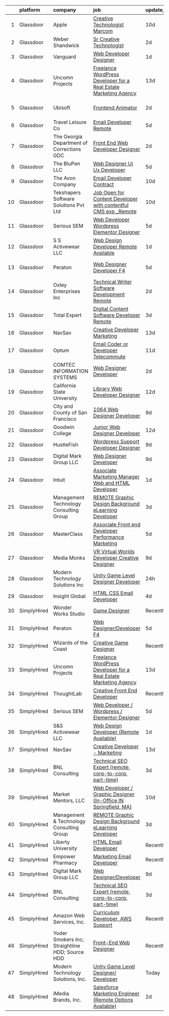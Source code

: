 

|    | platform    | company                                         | job                                                                                                                                                                                                                                                                                                                                                                                                                                                                                                                                                                                                                                                                                                                                                                                                                                                                                                                                                                                                                                                                                                                                                                                                                                                                                                                                                                                                                                                                      | update_time   | location                 |
|---:|:------------|:------------------------------------------------|:-------------------------------------------------------------------------------------------------------------------------------------------------------------------------------------------------------------------------------------------------------------------------------------------------------------------------------------------------------------------------------------------------------------------------------------------------------------------------------------------------------------------------------------------------------------------------------------------------------------------------------------------------------------------------------------------------------------------------------------------------------------------------------------------------------------------------------------------------------------------------------------------------------------------------------------------------------------------------------------------------------------------------------------------------------------------------------------------------------------------------------------------------------------------------------------------------------------------------------------------------------------------------------------------------------------------------------------------------------------------------------------------------------------------------------------------------------------------------|:--------------|:-------------------------|
|  1 | Glassdoor   | Apple                                           | [Creative Technologist  Marcom](https://www.glassdoor.com/partner/jobListing.htm?pos=110&ao=1136043&s=58&guid=00000183308c250db9db9eb4c05efca8&src=GD_JOB_AD&t=SR&vt=w&cs=1_19ae6ff9&cb=1662966834827&jobListingId=1008111206952&jrtk=3-0-1gco8o99nj4hl801-1gco8o9a5g4e2800-44ee546d4a615340-)                                                                                                                                                                                                                                                                                                                                                                                                                                                                                                                                                                                                                                                                                                                                                                                                                                                                                                                                                                                                                                                                                                                                                                           | 10d           | Cupertino, CA            |
|  2 | Glassdoor   | Weber Shandwick                                 | [Sr Creative Technologist](https://www.glassdoor.com/partner/jobListing.htm?pos=122&ao=1136043&s=58&guid=00000183308c250db9db9eb4c05efca8&src=GD_JOB_AD&t=SR&vt=w&cs=1_68586080&cb=1662966834829&jobListingId=1008129731799&jrtk=3-0-1gco8o99nj4hl801-1gco8o9a5g4e2800-595880e217b838c7-)                                                                                                                                                                                                                                                                                                                                                                                                                                                                                                                                                                                                                                                                                                                                                                                                                                                                                                                                                                                                                                                                                                                                                                                | 2d            | New York, NY             |
|  3 | Glassdoor   | Vanguard                                        | [Web Developer Designer](https://www.glassdoor.com/partner/jobListing.htm?pos=103&ao=1110586&s=58&guid=00000183308c250db9db9eb4c05efca8&src=GD_JOB_AD&t=SR&vt=w&cs=1_4d01d4bb&cb=1662966834826&jobListingId=1008130738329&cpc=BA15C3E50D27FFE8&jrtk=3-0-1gco8o99nj4hl801-1gco8o9a5g4e2800-8f7885d589a4cda5--6NYlbfkN0BWQs_M7ZA8XLbIFWVw-PYcVVEPryqVLyWhKaEKPskHy2YkbHyHJDwB5vIJ0eSmX6bVJVfbGcsdJGyr5o5S5OnXYXJWXZNmtBOxYNrDGEVO1O9EpaQDa3kCWxUxd1e8enNO3rCqJXVcGHaTnsCGx5vc-lflJ8tUwqdkctmWWsMYtc9tjtWiECjoNUVz1920VztVz56fS8ZleE_mIwJV8hEnwzEXcxfcLEO3_ahypLjhhxiuRNY4BbNYGMHaMsgzl31LvdGy3jchpXA7UJSKGqUW9PpI9RAQGA7hMB_vl4_6_Vsj-kyUwJv_gt4h-YNu6p4f_Y6Ut-7j30ZdmmhvuAyK0Ln15jS-7SOzrjcZV0RNacNg_SjhAU-wFBcBMPJ1AHXShBMlFTPMT4stNmbPODjLoz2SM33IR45vas-c-IVIW-K2wQZcn4A-2qALNh3X_28-yCDueWLdklsgHTDavriC9dEl0RzrR4VQ2nE6A2tN0c1GWmH1y-eiV05aDqcj_LZSFrTOTotEoONZDit3BgkOTHu6rZo-Kp8h6GUbdKlAkvGZRAzPVX5YMzAs4EOwQa9HHBthgCtvBEGx--VRKQOyO2HRZJ-um5FnZacjmKtRhPeyZkMQFI9LWXph8NY1x8-ZbLfnqU146o8CpKq2xe7AGzbsxebcJLLNdEYu4aOgr2scX-OF_BwYmLA0uWKOd17C78sjv_2NBcGQa_IY39c2zM731unsN1_imgq_sFncYJgjOaJ9QhZt1KBaXBA7k-wMdlxqOTmEKqcanaH7kwsuEelH6iNYQIbK9GgI7B4X80MEWTuTJ_6isglkJG0ZFtFjjCdBTQ0IMZYvqGHPjwaZaWv6LvCiSDf7BAa0sWlKg20-keLgV36aexNb1HfyZIkCS4jtN8E9EDrnyJbipkQSE1hXIjoq9_nmv_ljS5Nr7Ot93UaeQptU561RA4OI_c0NYs2PBWNWr6J8qIXEj59rdhklXq8ATGzKde9885KcmuttRGjoM2_NGDWtU-q585KSdgnZ2Xe4srcu4407Nwob1cppjWLAQXZeUR8CcGKjs5pUxVwYE2eA3vDh_qkTPXxqopXQ-zOE8w%3D%3D) | 1d            | Malvern, PA              |
|  4 | Glassdoor   | Uncomn Projects                                 | [Freelance WordPress Developer for a Real Estate Marketing Agency](https://www.glassdoor.com/partner/jobListing.htm?pos=107&ao=1110586&s=58&guid=00000183308c250db9db9eb4c05efca8&src=GD_JOB_AD&t=SR&vt=w&ea=1&cs=1_24b14402&cb=1662966834827&jobListingId=1008101514744&cpc=F41FEAB56D215062&jrtk=3-0-1gco8o99nj4hl801-1gco8o9a5g4e2800-55c7ea5da921dd63--6NYlbfkN0BKcv96LAN5JP5r9t3e9WCk6GBMa7XVoW6HuhSN1eWrgfSSNrj3GQh8EPqdKM4S0bDx-bPvOJMJns5KLtezFoaJGf5x59ereELTgvzgO3nvo3zukJQ42wvV88uwAOlJiGnTliTmYAMhGkQ1pIqqIhSQs2tGXdQLFW9nP2tPSXFhTXhbzRyJskaU84MZM79wY3RBZiOpk60Z9B1Vsh_kegHeCv7zZos9G7vJdBUDT075Q2auJCtXI9Ni1FZgbxbq2DuEjGIN-VBvkSA4Hm5otiusVFDaBaXT1paV8qtOVc2sS3Qx1OUISnc37j1ZTBxMxYuDej15xRo4yFYl_fdALdpz9SSxK9FItuFGt49HeBat048XbAaNFc-JaKw4HK3f3MSKUPuZ-6EWpEU33-veO9mN436BqRiLHBo8TtBJwrzLWvru5OC5KAuL60eAL_JQmwgKgT7-rinvCHhaCv1KKnF8TwuTlHpeNZ7DPL7WgBI0WkrAK6JRczSIf3vdOh69c10X9nVZmqIy-6oRP4T7WrkK75iMCV_CQx042rZ60sfOYQ%3D%3D)                                                                                                                                                                                                                                                                                                                                                                                                                                                                                                                  | 13d           | Arizona                  |
|  5 | Glassdoor   | Ubisoft                                         | [Frontend Animator](https://www.glassdoor.com/partner/jobListing.htm?pos=128&ao=1136043&s=58&guid=00000183308c250db9db9eb4c05efca8&src=GD_JOB_AD&t=SR&vt=w&cs=1_4e4b1eb4&cb=1662966834829&jobListingId=1008130382379&jrtk=3-0-1gco8o99nj4hl801-1gco8o9a5g4e2800-4983d4bb94ce4304-)                                                                                                                                                                                                                                                                                                                                                                                                                                                                                                                                                                                                                                                                                                                                                                                                                                                                                                                                                                                                                                                                                                                                                                                       | 2d            | San Francisco, CA        |
|  6 | Glassdoor   | Travel   Leisure Co                             | [Email Developer  Remote ](https://www.glassdoor.com/partner/jobListing.htm?pos=115&ao=1136043&s=58&guid=00000183308c250db9db9eb4c05efca8&src=GD_JOB_AD&t=SR&vt=w&cs=1_e8e8dce1&cb=1662966834828&jobListingId=1008121538149&jrtk=3-0-1gco8o99nj4hl801-1gco8o9a5g4e2800-701bb5ce7920a0db-)                                                                                                                                                                                                                                                                                                                                                                                                                                                                                                                                                                                                                                                                                                                                                                                                                                                                                                                                                                                                                                                                                                                                                                                | 5d            | Orlando, FL              |
|  7 | Glassdoor   | The Georgia Department of Corrections  GDC      | [Front End Web Developer Designer](https://www.glassdoor.com/partner/jobListing.htm?pos=126&ao=1136043&s=58&guid=00000183308c250db9db9eb4c05efca8&src=GD_JOB_AD&t=SR&vt=w&ea=1&cs=1_f853fb74&cb=1662966834829&jobListingId=1008128479544&jrtk=3-0-1gco8o99nj4hl801-1gco8o9a5g4e2800-ec82e4904aa5b2d1-)                                                                                                                                                                                                                                                                                                                                                                                                                                                                                                                                                                                                                                                                                                                                                                                                                                                                                                                                                                                                                                                                                                                                                                   | 2d            | Atlanta, GA              |
|  8 | Glassdoor   | The BluPen  LLC                                 | [Web Designer   Ui Ux Developer](https://www.glassdoor.com/partner/jobListing.htm?pos=113&ao=1136043&s=58&guid=00000183308c250db9db9eb4c05efca8&src=GD_JOB_AD&t=SR&vt=w&ea=1&cs=1_e67a4122&cb=1662966834828&jobListingId=1008120977864&jrtk=3-0-1gco8o99nj4hl801-1gco8o9a5g4e2800-f5867d23896ef6b4-)                                                                                                                                                                                                                                                                                                                                                                                                                                                                                                                                                                                                                                                                                                                                                                                                                                                                                                                                                                                                                                                                                                                                                                     | 5d            | Los Angeles, CA          |
|  9 | Glassdoor   | The Avon Company                                | [Email Developer  Contract ](https://www.glassdoor.com/partner/jobListing.htm?pos=120&ao=1136043&s=58&guid=00000183308c250db9db9eb4c05efca8&src=GD_JOB_AD&t=SR&vt=w&cs=1_c2e1e743&cb=1662966834829&jobListingId=1008111638221&jrtk=3-0-1gco8o99nj4hl801-1gco8o9a5g4e2800-f104243793139f35-)                                                                                                                                                                                                                                                                                                                                                                                                                                                                                                                                                                                                                                                                                                                                                                                                                                                                                                                                                                                                                                                                                                                                                                              | 10d           | New York, NY             |
| 10 | Glassdoor   | Tekshapers Software Solutions Pvt Ltd           | [Job Open for Content Developer with contentful CMS exp _Remote](https://www.glassdoor.com/partner/jobListing.htm?pos=119&ao=1136043&s=58&guid=00000183308c250db9db9eb4c05efca8&src=GD_JOB_AD&t=SR&vt=w&ea=1&cs=1_711cf755&cb=1662966834829&jobListingId=1008110713768&jrtk=3-0-1gco8o99nj4hl801-1gco8o9a5g4e2800-afc90abcfa10becb-)                                                                                                                                                                                                                                                                                                                                                                                                                                                                                                                                                                                                                                                                                                                                                                                                                                                                                                                                                                                                                                                                                                                                     | 10d           | Remote                   |
| 11 | Glassdoor   | Serious SEM                                     | [Web Developer   Wordpress   Elementor Designer](https://www.glassdoor.com/partner/jobListing.htm?pos=108&ao=1136043&s=58&guid=00000183308c250db9db9eb4c05efca8&src=GD_JOB_AD&t=SR&vt=w&ea=1&cs=1_5d608932&cb=1662966834827&jobListingId=1008120875633&jrtk=3-0-1gco8o99nj4hl801-1gco8o9a5g4e2800-47c965003bdd69a0-)                                                                                                                                                                                                                                                                                                                                                                                                                                                                                                                                                                                                                                                                                                                                                                                                                                                                                                                                                                                                                                                                                                                                                     | 5d            | Remote                   |
| 12 | Glassdoor   | S S Activewear LLC                              | [Web Design Developer  Remote Available ](https://www.glassdoor.com/partner/jobListing.htm?pos=105&ao=1110586&s=58&guid=00000183308c250db9db9eb4c05efca8&src=GD_JOB_AD&t=SR&vt=w&ea=1&cs=1_8f28680e&cb=1662966834827&jobListingId=1008131212019&cpc=AF770993EC679D41&jrtk=3-0-1gco8o99nj4hl801-1gco8o9a5g4e2800-e77e0e5672b8281f--6NYlbfkN0Ajr136nt6A_LHOZ7dazkZBMRVGXfFx1UH3hXSlGZi78qV2vh4IIPaG56QxCFgA56BicBY0oInP0QPYJd4kFVbc7huEHz1FXVqLxP8gElzXxfnWXkWC5Tk3amEWpKQOdd2DP_B235foqRfXk2sCy5zcr5ta9uztYyWr8zoLSfktUae741wAEOImCxf8e0o5q_ycQgCe-ixKA06BIbumOe5BLPPJtlkagwve9y4va0OfsQAKsxCenDo-e0egBF_YeVmTaHsb1PpDIZ0WGHnlIg-0p33cAxg7eZjf1Lcv1YcsmVQ2qTkx-Dl6UXWlroxyo8afpS1me2d5yKMz1gjTYhXh50eVyDcvrym2L-HqN0FRqN-i3xdY8weTdhGh01XaqxmoK7uy6wHzaexXzV1LJnBlm7p8l51JNiCyigKSYedtleKN0S--RLi_lQAsFXFQUP4d8VYceJetpAXQ0VK2Gs9jPK_qIUQqFoV9LMWrRU4QbzKqXKLp-4SD8VNGK1aXbv6DlKiCMKV9KVa0VM7W56-8iVpE6sHD_SnmNJKNmkgAraF4vDq7jZgQpOnhlQ8d-BVlsvjCmDFPK58J1aKifMDPItB6LgdFLwkayTh_AjcKOoHIBXAoC4ET2KrHHPOrjotR15Imy0lwmTcWZYZP7_XSJWpKaKZVsxC0jtkG7_uU1pCSi5Us7OiMTEjJ7lMYmzMy1jwd8uS5cMyqjqjqhRI_Mu7gWygwQoxDFWeT_2UAQQUWeu9sIq_i53QcR3zu340%3D)                                                                                                                                                                                                                                                                                                                         | 1d            | Bolingbrook, IL          |
| 13 | Glassdoor   | Peraton                                         | [Web Designer Developer F4](https://www.glassdoor.com/partner/jobListing.htm?pos=117&ao=1136043&s=58&guid=00000183308c250db9db9eb4c05efca8&src=GD_JOB_AD&t=SR&vt=w&cs=1_a6bdd50e&cb=1662966834828&jobListingId=1008120923363&jrtk=3-0-1gco8o99nj4hl801-1gco8o9a5g4e2800-d5bd3d771386e28f-)                                                                                                                                                                                                                                                                                                                                                                                                                                                                                                                                                                                                                                                                                                                                                                                                                                                                                                                                                                                                                                                                                                                                                                               | 5d            | Stennis Space Center, MS |
| 14 | Glassdoor   | Oxley Enterprises   Inc                         | [Technical Writer   Software Development  Remote ](https://www.glassdoor.com/partner/jobListing.htm?pos=127&ao=1136043&s=58&guid=00000183308c250db9db9eb4c05efca8&src=GD_JOB_AD&t=SR&vt=w&ea=1&cs=1_b05b4b09&cb=1662966834829&jobListingId=1008130088958&jrtk=3-0-1gco8o99nj4hl801-1gco8o9a5g4e2800-a8b3d9bd5a27e5c4-)                                                                                                                                                                                                                                                                                                                                                                                                                                                                                                                                                                                                                                                                                                                                                                                                                                                                                                                                                                                                                                                                                                                                                   | 2d            | Remote                   |
| 15 | Glassdoor   | Total Expert                                    | [Digital Content Software Developer  Remote ](https://www.glassdoor.com/partner/jobListing.htm?pos=112&ao=1136043&s=58&guid=00000183308c250db9db9eb4c05efca8&src=GD_JOB_AD&t=SR&vt=w&cs=1_8dca590e&cb=1662966834827&jobListingId=1008127228168&jrtk=3-0-1gco8o99nj4hl801-1gco8o9a5g4e2800-5008ee07758a40da-)                                                                                                                                                                                                                                                                                                                                                                                                                                                                                                                                                                                                                                                                                                                                                                                                                                                                                                                                                                                                                                                                                                                                                             | 3d            | Remote                   |
| 16 | Glassdoor   | NavSav                                          | [Creative Developer   Marketing](https://www.glassdoor.com/partner/jobListing.htm?pos=102&ao=1110586&s=58&guid=00000183308c250db9db9eb4c05efca8&src=GD_JOB_AD&t=SR&vt=w&ea=1&cs=1_adfb1061&cb=1662966834827&jobListingId=1008101583321&cpc=3028881457C6165E&jrtk=3-0-1gco8o99nj4hl801-1gco8o9a5g4e2800-3ef4b27837961961--6NYlbfkN0BvAdlA35CjkOTzb4w1kkSC-vTwJamGQa4qaPCWn-0njweHi_B-CtuKQhiA94M5OE-XjNhf22KnVp00kgckhjWxzGyV97h7v8x36p5wKdZlOjwGZGaqaaH8DYNMeM34HY9t9Z5J26lOJ85UEHLGvZFDJOe_8KgJLhnklUUMm79Fgw-wQMJzYni-FeIqV5Svyi_1ZjE_mxETfR2qp4i-PiUDiAz8y9BFsxOfX0BmecMnmGFBamzhbjmqf2dPmw1l79Q2jskoL_2S0v1vj9ya7N4qgnoRHK7Ol-Gm7Ip4tY-YmIXrykyYSq5bTy1JvJO30iYPaZmILEKONudf0aTXCglVdXBCz9fWjKz2stWrOrg6cqFpNX_zj8BGNC7LAA6CVvoYUm6HOVRb_qFUgebkN6_mrSg0NuDaLvEQ-wLYSS8B9ML7LjkptQEjSHgUydcqZ95iW7qOb1jrSYRNMcC76NnRVGzwY3-6H4Xxv7NW3t03O75H9rGgYTxrEBZC3Na1jqRoxudIxN90nqmeCvAe9t6grqAgvizx2Da4p03VNSqe1F1oCRKoTg7rZWpuYnCdv18ByQuqK4Dc2jmP5YtxkH2Pq-DNZalTEB4%3D)                                                                                                                                                                                                                                                                                                                                                                                                                                                                                                  | 13d           | Beaumont, TX             |
| 17 | Glassdoor   | Optum                                           | [Email Coder or Developer   Telecommute](https://www.glassdoor.com/partner/jobListing.htm?pos=118&ao=1136043&s=58&guid=00000183308c250db9db9eb4c05efca8&src=GD_JOB_AD&t=SR&vt=w&cs=1_cdffc40b&cb=1662966834828&jobListingId=1008108432514&jrtk=3-0-1gco8o99nj4hl801-1gco8o9a5g4e2800-5f280c8fd2eb9836-)                                                                                                                                                                                                                                                                                                                                                                                                                                                                                                                                                                                                                                                                                                                                                                                                                                                                                                                                                                                                                                                                                                                                                                  | 11d           | Eden Prairie, MN         |
| 18 | Glassdoor   | COMTEC INFORMATION SYSTEMS                      | [Web Designer   Developer](https://www.glassdoor.com/partner/jobListing.htm?pos=123&ao=1136043&s=58&guid=00000183308c250db9db9eb4c05efca8&src=GD_JOB_AD&t=SR&vt=w&ea=1&cs=1_ed7466aa&cb=1662966834829&jobListingId=1008128961699&jrtk=3-0-1gco8o99nj4hl801-1gco8o9a5g4e2800-902882d79e7c8d66-)                                                                                                                                                                                                                                                                                                                                                                                                                                                                                                                                                                                                                                                                                                                                                                                                                                                                                                                                                                                                                                                                                                                                                                           | 2d            | San Diego, CA            |
| 19 | Glassdoor   | California State University                     | [Library Web Developer Designer](https://www.glassdoor.com/partner/jobListing.htm?pos=130&ao=1136043&s=58&guid=00000183308c250db9db9eb4c05efca8&src=GD_JOB_AD&t=SR&vt=w&cs=1_aa2d23bf&cb=1662966834830&jobListingId=1008104765129&jrtk=3-0-1gco8o99nj4hl801-1gco8o9a5g4e2800-25e1f9881ca05be9-)                                                                                                                                                                                                                                                                                                                                                                                                                                                                                                                                                                                                                                                                                                                                                                                                                                                                                                                                                                                                                                                                                                                                                                          | 12d           | Los Angeles, CA          |
| 20 | Glassdoor   | City and County of San Francisco                | [1064   Web Designer   Developer](https://www.glassdoor.com/partner/jobListing.htm?pos=129&ao=1136043&s=58&guid=00000183308c250db9db9eb4c05efca8&src=GD_JOB_AD&t=SR&vt=w&cs=1_72f33a76&cb=1662966834830&jobListingId=1008115173004&jrtk=3-0-1gco8o99nj4hl801-1gco8o9a5g4e2800-74e7778822469909-)                                                                                                                                                                                                                                                                                                                                                                                                                                                                                                                                                                                                                                                                                                                                                                                                                                                                                                                                                                                                                                                                                                                                                                         | 9d            | San Francisco, CA        |
| 21 | Glassdoor   | Goodwin College                                 | [Junior Web Designer Developer](https://www.glassdoor.com/partner/jobListing.htm?pos=125&ao=1136043&s=58&guid=00000183308c250db9db9eb4c05efca8&src=GD_JOB_AD&t=SR&vt=w&cs=1_fd8d6e16&cb=1662966834829&jobListingId=1008104280295&jrtk=3-0-1gco8o99nj4hl801-1gco8o9a5g4e2800-52d292b410d12378-)                                                                                                                                                                                                                                                                                                                                                                                                                                                                                                                                                                                                                                                                                                                                                                                                                                                                                                                                                                                                                                                                                                                                                                           | 12d           | East Hartford, CT        |
| 22 | Glassdoor   | HustleFish                                      | [Wordpress Support Developer Designer](https://www.glassdoor.com/partner/jobListing.htm?pos=109&ao=1136043&s=58&guid=00000183308c250db9db9eb4c05efca8&src=GD_JOB_AD&t=SR&vt=w&ea=1&cs=1_0956951c&cb=1662966834827&jobListingId=1008114403782&jrtk=3-0-1gco8o99nj4hl801-1gco8o9a5g4e2800-76bf8ce97fea24e8-)                                                                                                                                                                                                                                                                                                                                                                                                                                                                                                                                                                                                                                                                                                                                                                                                                                                                                                                                                                                                                                                                                                                                                               | 9d            | Remote                   |
| 23 | Glassdoor   | Digital Mark Group LLC                          | [Web Designer Developer](https://www.glassdoor.com/partner/jobListing.htm?pos=101&ao=1110586&s=58&guid=00000183308c250db9db9eb4c05efca8&src=GD_JOB_AD&t=SR&vt=w&ea=1&cs=1_7e583bfb&cb=1662966834826&jobListingId=1008114370558&cpc=967BF0C4231BAF98&jrtk=3-0-1gco8o99nj4hl801-1gco8o9a5g4e2800-6828cf6de63f7dc1--6NYlbfkN0ANkou4taVk2XZZ848dRfo5kKh06_3FAnany_4ItHTq-u6JcicZqWFbHbAxD0ssval1uFKr5hjroKk-voQEJfLVfjOS1uxmnHK5o9zB5WB_W38-GmKH85zuUArPfKNnqi5EucZBCpaZUSBgLt-J-gcdNl8sDK17kpXmpyKs7WEpLczd0bRzTN8gOeg1b1Lqt5XS-II33HNPmE_C4fbI67gINkWYqMCQyn-XZbjUv4Rnv0jEZvJRX6Xb64AdD_yEBfghwt1ObOqkLuYRQRAh5Ps4WGJpSO05zN_fPs5bEXD5Kno30njz_JrOP0W9GDU-57fG7sGqEkslqgtjrHrlv6JJiIemd5TjqlHww4X-2rHL8usduMZxQtapr_wlWHAhWucIcvNhUMMNW9zcuOUCyIYJRJi2YT4HH5FCuPl1s7VzihZyOdRDUWIz69MN60rdWnbIvqeKM_v3JOweiAJg1K-WbCJLYMI2sxhccAMjKfWQWo4ygH0XAaNPlPw8ZCCPirM%3D)                                                                                                                                                                                                                                                                                                                                                                                                                                                                                                                                                                                                          | 9d            | Beaverton, OR            |
| 24 | Glassdoor   | Intuit                                          | [Associate Marketing Manager   Web and HTML Developer](https://www.glassdoor.com/partner/jobListing.htm?pos=111&ao=1136043&s=58&guid=00000183308c250db9db9eb4c05efca8&src=GD_JOB_AD&t=SR&vt=w&cs=1_70813a31&cb=1662966834827&jobListingId=1008130768501&jrtk=3-0-1gco8o99nj4hl801-1gco8o9a5g4e2800-0e9ab7db4ca266f5-)                                                                                                                                                                                                                                                                                                                                                                                                                                                                                                                                                                                                                                                                                                                                                                                                                                                                                                                                                                                                                                                                                                                                                    | 1d            | Plano, TX                |
| 25 | Glassdoor   | Management   Technology Consulting Group        | [REMOTE Graphic Design Background eLearning Developer](https://www.glassdoor.com/partner/jobListing.htm?pos=121&ao=1136043&s=58&guid=00000183308c250db9db9eb4c05efca8&src=GD_JOB_AD&t=SR&vt=w&ea=1&cs=1_f4aa29ac&cb=1662966834829&jobListingId=1008126666360&jrtk=3-0-1gco8o99nj4hl801-1gco8o9a5g4e2800-006e980c5a3891ed-)                                                                                                                                                                                                                                                                                                                                                                                                                                                                                                                                                                                                                                                                                                                                                                                                                                                                                                                                                                                                                                                                                                                                               | 3d            | Greenville, SC           |
| 26 | Glassdoor   | MasterClass                                     | [Associate Front end Developer  Performance Marketing](https://www.glassdoor.com/partner/jobListing.htm?pos=124&ao=1136043&s=58&guid=00000183308c250db9db9eb4c05efca8&src=GD_JOB_AD&t=SR&vt=w&ea=1&cs=1_72d881d5&cb=1662966834829&jobListingId=1008120927695&jrtk=3-0-1gco8o99nj4hl801-1gco8o9a5g4e2800-ba7dc594296522ae-)                                                                                                                                                                                                                                                                                                                                                                                                                                                                                                                                                                                                                                                                                                                                                                                                                                                                                                                                                                                                                                                                                                                                               | 5d            | San Francisco, CA        |
| 27 | Glassdoor   | Media Monks                                     | [VR  Virtual Worlds  Developer   Creative Designer](https://www.glassdoor.com/partner/jobListing.htm?pos=116&ao=1136043&s=58&guid=00000183308c250db9db9eb4c05efca8&src=GD_JOB_AD&t=SR&vt=w&cs=1_6b9c8cff&cb=1662966834828&jobListingId=1008114354203&jrtk=3-0-1gco8o99nj4hl801-1gco8o9a5g4e2800-0c56eab86d8307d5-)                                                                                                                                                                                                                                                                                                                                                                                                                                                                                                                                                                                                                                                                                                                                                                                                                                                                                                                                                                                                                                                                                                                                                       | 9d            | New York, NY             |
| 28 | Glassdoor   | Modern Technology Solutions  Inc                | [Unity Game Level Designer  Developer](https://www.glassdoor.com/partner/jobListing.htm?pos=104&ao=1110586&s=58&guid=00000183308c250db9db9eb4c05efca8&src=GD_JOB_AD&t=SR&vt=w&cs=1_ae0302a6&cb=1662966834826&jobListingId=1008132425349&cpc=2CAED5C921A5F994&jrtk=3-0-1gco8o99nj4hl801-1gco8o9a5g4e2800-0a88ef1b962587b2--6NYlbfkN0C26OT7h5zXl7z1yVTYwN1d43osiYS9hmGqw_eY7i5KFzRWaSyxghJjTLzNEsEWeJg2uT84Q0b5CKffvvP3NBncxTu_TgNE9J81lAmJPSmQ-3mi6ywL1wtYjzmX6qWRrTCY0cYNq_gxzYkM-S9HJeE7F_PLxS-KR9-s3cEMD2_1uU-M03uWHMHWDatORM7hezrjsQsVdnrtv5nTv6FZWg3esxt-AM3KsToVCtiKy-WU0ZWRRyhf6cwgBrBTaQ3n_RJ6JOi6ZO7KcrGFX3jaYDQTTlYtSBTictShC8d7KT3fHUQTWxrWU37R6JExfWMBpe4P7n0rVsBSf6AYVoiumncb2CoB0XU7YxM545lTA9-6jrH0EpG1X9gLBxy_tBVU7eEIwylDNXkDo5D6hYMJP22KDlEE5U6y-nGm6XNC3NM6PB4v1A8Vs0sT)                                                                                                                                                                                                                                                                                                                                                                                                                                                                                                                                                                                                                                                                               | 24h           | Huntsville, AL           |
| 29 | Glassdoor   | Insight Global                                  | [HTML CSS Email Developer](https://www.glassdoor.com/partner/jobListing.htm?pos=106&ao=1110586&s=58&guid=00000183308c250db9db9eb4c05efca8&src=GD_JOB_AD&t=SR&vt=w&cs=1_bf381e1f&cb=1662966834827&jobListingId=1008123851405&cpc=654405A9B1E0A9F5&jrtk=3-0-1gco8o99nj4hl801-1gco8o9a5g4e2800-2bb26e53df401d6e--6NYlbfkN0BKkHZu3wF05EeDimN_p6sYpKCMArvwa95YdH7UpkaBCqc7l59Erwqcl-ZxWPl_M-kOqp5g47M4lDTLA9QWPY8GVtcc5XMeFW-fO1w-LLs1gMDn2roTG1J9Q4HzZE-9ZrOazbX_1T8hdOGnWKEFIEf_xeEjHxa2TEEZsdV2ushupVkvfEtlwM7Nr9CpQowHeYgWLCfgJ0DtinDrmh3ZEBF9PiO1JwcLsySHG-fHbJmsW8UCC-N3uY2L9j82BavxsvH9WLTzuX5uBAcEMzEtmkcw-1NyRhg0sqdKMEkv_SdNPK_UWEgpsbouLK6xOQRx1cM70CQMDt_6OxpwVGO27nLbxe1T7nosS8ZS352kcNLrDhCpxqEpkMXop_-9jOXfJ3_HNge2N4BbLj0nH4kezBSBm4bEEVx48zdZbegrnp5GJYO5_235yKGlVL8gY3e382WZ3f_Z2-EE2LbKMW71IZ7B33skGzUuRiTKSS35-443OA%3D%3D)                                                                                                                                                                                                                                                                                                                                                                                                                                                                                                                                                                                                                               | 4d            | Seattle, WA              |
| 30 | SimplyHired | Wonder Works Studio                             | [Game Designer](https://www.simplyhired.com/job/IRDSHCXny-XnZ9e0Tp5o0AZdJ9e9M8q9J0mr_lPmVBctFTLfqeS3cw?q=creative+developer)                                                                                                                                                                                                                                                                                                                                                                                                                                                                                                                                                                                                                                                                                                                                                                                                                                                                                                                                                                                                                                                                                                                                                                                                                                                                                                                                             | Recently      | Arlington, TX            |
| 31 | SimplyHired | Peraton                                         | [Web Designer/Developer F4](https://www.simplyhired.com/job/1QLi7KstwkJSPVXeJ37D_y3dNYhRM-0_AYIaYxCe4r4NdK9mTYqSDw?q=creative+developer)                                                                                                                                                                                                                                                                                                                                                                                                                                                                                                                                                                                                                                                                                                                                                                                                                                                                                                                                                                                                                                                                                                                                                                                                                                                                                                                                 | 5d            | Stennis Space Center, MS |
| 32 | SimplyHired | Wizards of the Coast                            | [Creative Game Designer](https://www.simplyhired.com/job/3U5NPAcld9zZ3VOc-NItCD-NzNvgqaZqPjmcmGZRZsaeN5WygOP2eA?q=creative+developer)                                                                                                                                                                                                                                                                                                                                                                                                                                                                                                                                                                                                                                                                                                                                                                                                                                                                                                                                                                                                                                                                                                                                                                                                                                                                                                                                    | Recently      | Renton, WA               |
| 33 | SimplyHired | Uncomn Projects                                 | [Freelance WordPress Developer for a Real Estate Marketing Agency](https://www.simplyhired.com/job/JugjPpAxHoBf58U4pvX9y7DfgVl_11tcs7uc7GrK4LL8gXkbqaP_nQ?q=creative+developer)                                                                                                                                                                                                                                                                                                                                                                                                                                                                                                                                                                                                                                                                                                                                                                                                                                                                                                                                                                                                                                                                                                                                                                                                                                                                                          | 13d           | Arizona                  |
| 34 | SimplyHired | ThoughtLab                                      | [Creative Front End Developer](https://www.simplyhired.com/job/mgyrVi9xGEdxnGefTgk-b1MEAbWAmB7-1ZjyK984IfKjhJP0_X6Krg?q=creative+developer)                                                                                                                                                                                                                                                                                                                                                                                                                                                                                                                                                                                                                                                                                                                                                                                                                                                                                                                                                                                                                                                                                                                                                                                                                                                                                                                              | Recently      | Remote                   |
| 35 | SimplyHired | Serious SEM                                     | [Web Developer / Wordpress / Elementor Designer](https://www.simplyhired.com/job/aCf_9_ugq9Xy9HyGkNLILKPG6qCWF7PUYz5r9eHDEN88XxCoYc1qPA?q=creative+developer)                                                                                                                                                                                                                                                                                                                                                                                                                                                                                                                                                                                                                                                                                                                                                                                                                                                                                                                                                                                                                                                                                                                                                                                                                                                                                                            | 5d            | Remote                   |
| 36 | SimplyHired | S&S Activewear LLC                              | [Web Design Developer (Remote Available)](https://www.simplyhired.com/job/WVJlFqZ4p0xs7qN1Ca08Qqq7zD3A3-oqj6AOCIgqftMwm8kYJAGKRg?q=creative+developer)                                                                                                                                                                                                                                                                                                                                                                                                                                                                                                                                                                                                                                                                                                                                                                                                                                                                                                                                                                                                                                                                                                                                                                                                                                                                                                                   | 1d            | Bolingbrook, IL          |
| 37 | SimplyHired | NavSav                                          | [Creative Developer - Marketing](https://www.simplyhired.com/job/aftiHndoYiEJfgbCsFqF7A8NEK8VV4GcBTYPjqlqaWYFK-vD-8z1cQ?q=creative+developer)                                                                                                                                                                                                                                                                                                                                                                                                                                                                                                                                                                                                                                                                                                                                                                                                                                                                                                                                                                                                                                                                                                                                                                                                                                                                                                                            | 13d           | Beaumont, TX             |
| 38 | SimplyHired | BNL Consulting                                  | [Technical SEO Expert (remote, corp-to-corp, part-time)](https://www.simplyhired.com/job/MGPwkpX06FyzlRT25LdUffKFMRnvlvkRDp3THv2-KVmYzbUKoec1Cg?q=creative+developer)                                                                                                                                                                                                                                                                                                                                                                                                                                                                                                                                                                                                                                                                                                                                                                                                                                                                                                                                                                                                                                                                                                                                                                                                                                                                                                    | 3d            | Remote                   |
| 39 | SimplyHired | Market Mentors, LLC                             | [Web Developer / Graphic Designer (In-Office IN Springfield, MA)](https://www.simplyhired.com/job/FQG5uJ1dss-sRffoAoQ2VcQRgxsuv475Wnb7F9AflVz3v4ZTdM9xDw?q=creative+developer)                                                                                                                                                                                                                                                                                                                                                                                                                                                                                                                                                                                                                                                                                                                                                                                                                                                                                                                                                                                                                                                                                                                                                                                                                                                                                           | 10d           | Springfield, MA          |
| 40 | SimplyHired | Management & Technology Consulting Group        | [REMOTE Graphic Design Background eLearning Developer](https://www.simplyhired.com/job/kL9v33k0yf6roREigAHgYAPhd7HT5URe-bO1ZNuods3p5PKBpcPRgA?q=creative+developer)                                                                                                                                                                                                                                                                                                                                                                                                                                                                                                                                                                                                                                                                                                                                                                                                                                                                                                                                                                                                                                                                                                                                                                                                                                                                                                      | 3d            | Boston, MA +24 locations |
| 41 | SimplyHired | Liberty University                              | [HTML Email Developer](https://www.simplyhired.com/job/eiuqa-nYZj4HuvTLRRJ7baHagOVr6te1yaP0tpWemQUOxM68dGFAMQ?q=creative+developer)                                                                                                                                                                                                                                                                                                                                                                                                                                                                                                                                                                                                                                                                                                                                                                                                                                                                                                                                                                                                                                                                                                                                                                                                                                                                                                                                      | Recently      | Remote                   |
| 42 | SimplyHired | Empower Pharmacy                                | [Marketing Email Developer](https://www.simplyhired.com/job/LWqBAxj_knzn_RbxI28cVmt-0IFfHpNv4KPYjK2LsgxRfVsFZSfHig?q=creative+developer)                                                                                                                                                                                                                                                                                                                                                                                                                                                                                                                                                                                                                                                                                                                                                                                                                                                                                                                                                                                                                                                                                                                                                                                                                                                                                                                                 | Recently      | Houston, TX              |
| 43 | SimplyHired | Digital Mark Group LLC                          | [Web Designer/Developer](https://www.simplyhired.com/job/0mmgWm2oGstkfnqpIQXCpAHsNLYGeWPGzqTZr4ns37njg0HInNXubw?q=creative+developer)                                                                                                                                                                                                                                                                                                                                                                                                                                                                                                                                                                                                                                                                                                                                                                                                                                                                                                                                                                                                                                                                                                                                                                                                                                                                                                                                    | 9d            | Beaverton, OR            |
| 44 | SimplyHired | BNL Consulting                                  | [Technical SEO Expert (remote, corp-to-corp, part-time)](https://www.simplyhired.com/job/MGPwkpX06FyzlRT25LdUffKFMRnvlvkRDp3THv2-KVmYzbUKoec1Cg?q=creative+developer)                                                                                                                                                                                                                                                                                                                                                                                                                                                                                                                                                                                                                                                                                                                                                                                                                                                                                                                                                                                                                                                                                                                                                                                                                                                                                                    | 3d            | Remote                   |
| 45 | SimplyHired | Amazon Web Services, Inc.                       | [Curriculum Developer, AWS Support](https://www.simplyhired.com/job/VJ2mxpB_C3RiZ9WEdGHt_L8L7tDgh2uUlbSQc1Inzt2mb5hjGzhRXQ?q=creative+developer)                                                                                                                                                                                                                                                                                                                                                                                                                                                                                                                                                                                                                                                                                                                                                                                                                                                                                                                                                                                                                                                                                                                                                                                                                                                                                                                         | Recently      | Remote                   |
| 46 | SimplyHired | Yoder Smokers Inc; Straightline HDD; Source HDD | [Front-End Web Designer](https://www.simplyhired.com/job/dQp1X-q1g0E5oSepYRQIAk9XqxDK0CpGeXQylmMJ0DARQ34yZ-ZbsQ?q=creative+developer)                                                                                                                                                                                                                                                                                                                                                                                                                                                                                                                                                                                                                                                                                                                                                                                                                                                                                                                                                                                                                                                                                                                                                                                                                                                                                                                                    | Recently      | Hutchinson, KS           |
| 47 | SimplyHired | Modern Technology Solutions, Inc.               | [Unity Game Level Designer/ Developer](https://www.simplyhired.com/job/AOPdbQshOpcQrn1B-yWC_DswajStL4nEsd0ZZFaYJfzmiD5NMn2jUg?q=creative+developer)                                                                                                                                                                                                                                                                                                                                                                                                                                                                                                                                                                                                                                                                                                                                                                                                                                                                                                                                                                                                                                                                                                                                                                                                                                                                                                                      | Today         | Alexandria, VA           |
| 48 | SimplyHired | iMedia Brands, Inc.                             | [Salesforce Marketing Engineer (Remote Options Available)](https://www.simplyhired.com/job/DYaRfiy0X2wWy_VGEt0WOBC3HtjGCz0Q0QGx5EHvKZkVwMg3g_CmEQ?q=creative+developer)                                                                                                                                                                                                                                                                                                                                                                                                                                                                                                                                                                                                                                                                                                                                                                                                                                                                                                                                                                                                                                                                                                                                                                                                                                                                                                  | 2d            | Remote                   |